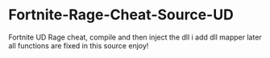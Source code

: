 # Fortnite-Rage-Cheat-Source-UD
Fortnite UD Rage cheat, compile and then inject the dll i add dll mapper later all functions are fixed in this source enjoy!
















